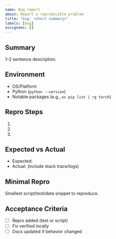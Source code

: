 ```yaml
---
name: Bug report
about: Report a reproducible problem
title: "bug: <short summary>"
labels: [bug]
assignees: []
---
```


## Summary
1–2 sentence description.

## Environment
- OS/Platform
- Python (`python --version`)
- Notable packages (e.g., `uv pip list | rg torch`)

## Repro Steps
1.
2.
3.

## Expected vs Actual
- Expected:
- Actual: (include stack trace/logs)

## Minimal Repro
Smallest script/test/data snippet to reproduce.

## Acceptance Criteria
- [ ] Repro added (test or script)
- [ ] Fix verified locally
- [ ] Docs updated if behavior changed
